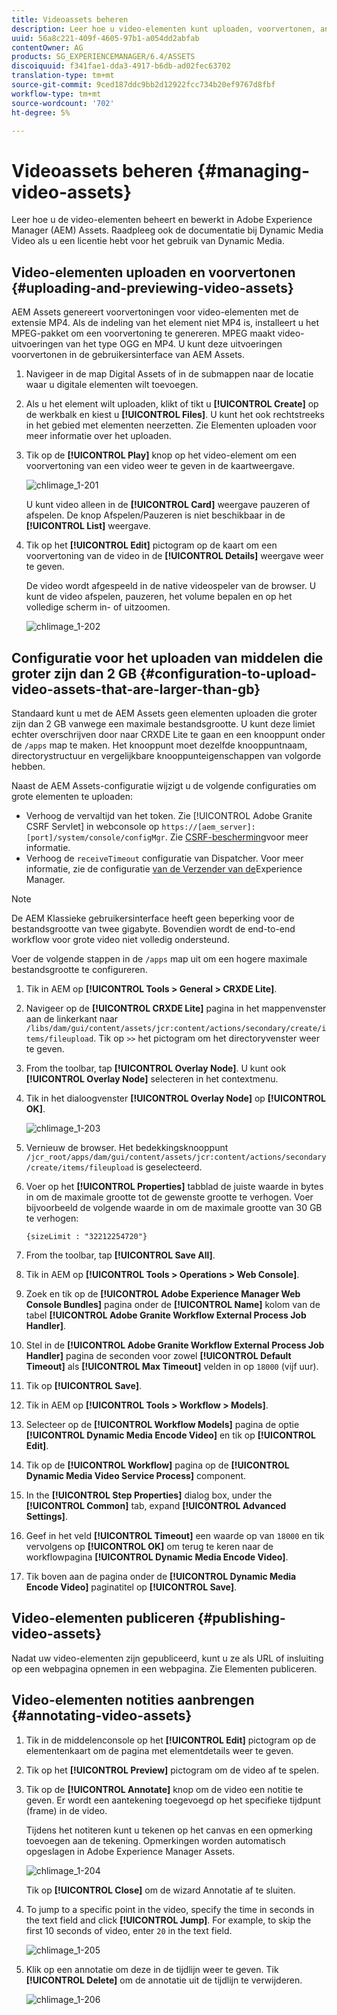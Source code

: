 ```yaml
---
title: Videoassets beheren
description: Leer hoe u video-elementen kunt uploaden, voorvertonen, annoteren en publiceren.
uuid: 56a8c221-409f-4605-97b1-a054dd2abfab
contentOwner: AG
products: SG_EXPERIENCEMANAGER/6.4/ASSETS
discoiquuid: f341fae1-dda3-4917-b6db-ad02fec63702
translation-type: tm+mt
source-git-commit: 9ced187ddc9bb2d12922fcc734b20ef9767d8fbf
workflow-type: tm+mt
source-wordcount: '702'
ht-degree: 5%

---
```



# Videoassets beheren {#managing-video-assets}

Leer hoe u de video-elementen beheert en bewerkt in Adobe Experience Manager (AEM) Assets. Raadpleeg ook de documentatie bij [](video.md)Dynamic Media Video als u een licentie hebt voor het gebruik van Dynamic Media.

## Video-elementen uploaden en voorvertonen {#uploading-and-previewing-video-assets}

AEM Assets genereert voorvertoningen voor video-elementen met de extensie MP4. Als de indeling van het element niet MP4 is, installeert u het MPEG-pakket om een voorvertoning te genereren. MPEG maakt video-uitvoeringen van het type OGG en MP4. U kunt deze uitvoeringen voorvertonen in de gebruikersinterface van AEM Assets.

1. Navigeer in de map Digital Assets of in de submappen naar de locatie waar u digitale elementen wilt toevoegen.
1. Als u het element wilt uploaden, klikt of tikt u **[!UICONTROL Create]** op de werkbalk en kiest u **[!UICONTROL Files]**. U kunt het ook rechtstreeks in het gebied met elementen neerzetten. Zie Elementen [](managing-assets-touch-ui.md#uploading-assets) uploaden voor meer informatie over het uploaden.
1. Tik op de **[!UICONTROL Play]** knop op het video-element om een voorvertoning van een video weer te geven in de kaartweergave.

   ![chlimage_1-201](assets/chlimage_1-201.png)

   U kunt video alleen in de **[!UICONTROL Card]** weergave pauzeren of afspelen. De knop Afspelen/Pauzeren is niet beschikbaar in de **[!UICONTROL List]** weergave.

1. Tik op het **[!UICONTROL Edit]** pictogram op de kaart om een voorvertoning van de video in de **[!UICONTROL Details]** weergave weer te geven.

   De video wordt afgespeeld in de native videospeler van de browser. U kunt de video afspelen, pauzeren, het volume bepalen en op het volledige scherm in- of uitzoomen.

   ![chlimage_1-202](assets/chlimage_1-202.png)

## Configuratie voor het uploaden van middelen die groter zijn dan 2 GB {#configuration-to-upload-video-assets-that-are-larger-than-gb}

Standaard kunt u met de AEM Assets geen elementen uploaden die groter zijn dan 2 GB vanwege een maximale bestandsgrootte. U kunt deze limiet echter overschrijven door naar CRXDE Lite te gaan en een knooppunt onder de `/apps` map te maken. Het knooppunt moet dezelfde knooppuntnaam, directorystructuur en vergelijkbare knooppunteigenschappen van volgorde hebben.

Naast de AEM Assets-configuratie wijzigt u de volgende configuraties om grote elementen te uploaden:

* Verhoog de vervaltijd van het token. Zie [!UICONTROL Adobe Granite CSRF Servlet] in webconsole op `https://[aem_server]:[port]/system/console/configMgr`. Zie [CSRF-bescherming](/help/sites-developing/csrf-protection.md)voor meer informatie.
* Verhoog de `receiveTimeout` configuratie van Dispatcher. Voor meer informatie, zie de configuratie [van de Verzender van de](https://docs.adobe.com/content/help/en/experience-manager-dispatcher/using/configuring/dispatcher-configuration.html#renders-options)Experience Manager.

>[!NOTE]
>
>De AEM Klassieke gebruikersinterface heeft geen beperking voor de bestandsgrootte van twee gigabyte. Bovendien wordt de end-to-end workflow voor grote video niet volledig ondersteund.

Voer de volgende stappen in de `/apps` map uit om een hogere maximale bestandsgrootte te configureren.

1. Tik in AEM op **[!UICONTROL Tools > General > CRXDE Lite]**.
1. Navigeer op de **[!UICONTROL CRXDE Lite]** pagina in het mappenvenster aan de linkerkant naar `/libs/dam/gui/content/assets/jcr:content/actions/secondary/create/items/fileupload`. Tik op `>>` het pictogram om het directoryvenster weer te geven.
1. From the toolbar, tap **[!UICONTROL Overlay Node]**. U kunt ook **[!UICONTROL Overlay Node]** selecteren in het contextmenu.
1. Tik in het dialoogvenster **[!UICONTROL Overlay Node]** op **[!UICONTROL OK]**.

   ![chlimage_1-203](assets/chlimage_1-203.png)

1. Vernieuw de browser. Het bedekkingsknooppunt `/jcr_root/apps/dam/gui/content/assets/jcr:content/actions/secondary/create/items/fileupload` is geselecteerd.
1. Voer op het **[!UICONTROL Properties]** tabblad de juiste waarde in bytes in om de maximale grootte tot de gewenste grootte te verhogen. Voer bijvoorbeeld de volgende waarde in om de maximale grootte van 30 GB te verhogen:

   `{sizeLimit : "32212254720"}`

1. From the toolbar, tap **[!UICONTROL Save All]**.
1. Tik in AEM op **[!UICONTROL Tools > Operations > Web Console]**.
1. Zoek en tik op de **[!UICONTROL Adobe Experience Manager Web Console Bundles]** pagina onder de **[!UICONTROL Name]** kolom van de tabel **[!UICONTROL Adobe Granite Workflow External Process Job Handler]**.
1. Stel in de **[!UICONTROL Adobe Granite Workflow External Process Job Handler]** pagina de seconden voor zowel **[!UICONTROL Default Timeout]** als **[!UICONTROL Max Timeout]** velden in op `18000` (vijf uur).
1. Tik op **[!UICONTROL Save]**.
1. Tik in AEM op **[!UICONTROL Tools > Workflow > Models]**.
1. Selecteer op de **[!UICONTROL Workflow Models]** pagina de optie **[!UICONTROL Dynamic Media Encode Video]** en tik op **[!UICONTROL Edit]**.
1. Tik op de **[!UICONTROL Workflow]** pagina op de **[!UICONTROL Dynamic Media Video Service Process]** component.
1. In the **[!UICONTROL Step Properties]** dialog box, under the **[!UICONTROL Common]** tab, expand **[!UICONTROL Advanced Settings]**.
1. Geef in het veld **[!UICONTROL Timeout]** een waarde op van `18000` en tik vervolgens op **[!UICONTROL OK]** om terug te keren naar de workflowpagina **[!UICONTROL Dynamic Media Encode Video]**.
1. Tik boven aan de pagina onder de **[!UICONTROL Dynamic Media Encode Video]** paginatitel op **[!UICONTROL Save]**.

## Video-elementen publiceren {#publishing-video-assets}

Nadat uw video-elementen zijn gepubliceerd, kunt u ze als URL of insluiting op een webpagina opnemen in een webpagina. Zie Elementen [](publishing-dynamicmedia-assets.md)publiceren.

## Video-elementen notities aanbrengen {#annotating-video-assets}

1. Tik in de middelenconsole op het **[!UICONTROL Edit]** pictogram op de elementenkaart om de pagina met elementdetails weer te geven.
1. Tik op het **[!UICONTROL Preview]** pictogram om de video af te spelen.
1. Tik op de **[!UICONTROL Annotate]** knop om de video een notitie te geven. Er wordt een aantekening toegevoegd op het specifieke tijdpunt (frame) in de video.

   Tijdens het notiteren kunt u tekenen op het canvas en een opmerking toevoegen aan de tekening. Opmerkingen worden automatisch opgeslagen in Adobe Experience Manager Assets.

   ![chlimage_1-204](assets/chlimage_1-204.png)

   Tik op **[!UICONTROL Close]** om de wizard Annotatie af te sluiten.

1. To jump to a specific point in the video, specify the time in seconds in the text field and click **[!UICONTROL Jump]**. For example, to skip the first 10 seconds of video, enter `20` in the text field.

   ![chlimage_1-205](assets/chlimage_1-205.png)

1. Klik op een annotatie om deze in de tijdlijn weer te geven. Tik **[!UICONTROL Delete]** om de annotatie uit de tijdlijn te verwijderen.

   ![chlimage_1-206](assets/chlimage_1-206.png)
